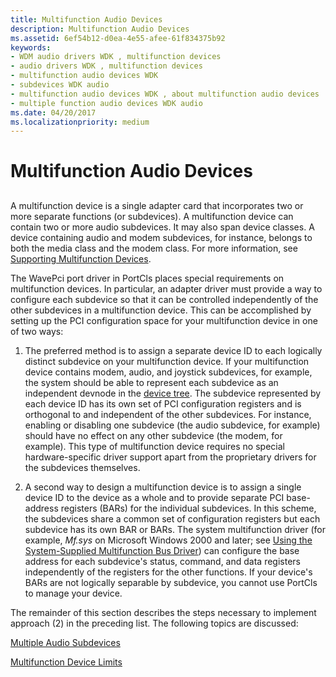 ```yaml
---
title: Multifunction Audio Devices
description: Multifunction Audio Devices
ms.assetid: 6ef54b12-d0ea-4e55-afee-61f834375b92
keywords:
- WDM audio drivers WDK , multifunction devices
- audio drivers WDK , multifunction devices
- multifunction audio devices WDK
- subdevices WDK audio
- multifunction audio devices WDK , about multifunction audio devices
- multiple function audio devices WDK audio
ms.date: 04/20/2017
ms.localizationpriority: medium
---
```


# Multifunction Audio Devices


## <span id="multifunction_audio_devices"></span><span id="MULTIFUNCTION_AUDIO_DEVICES"></span>


A multifunction device is a single adapter card that incorporates two or more separate functions (or subdevices). A multifunction device can contain two or more audio subdevices. It may also span device classes. A device containing audio and modem subdevices, for instance, belongs to both the media class and the modem class. For more information, see [Supporting Multifunction Devices](https://docs.microsoft.com/windows-hardware/drivers/multifunction/index).

The WavePci port driver in PortCls places special requirements on multifunction devices. In particular, an adapter driver must provide a way to configure each subdevice so that it can be controlled independently of the other subdevices in a multifunction device. This can be accomplished by setting up the PCI configuration space for your multifunction device in one of two ways:

1.  The preferred method is to assign a separate device ID to each logically distinct subdevice on your multifunction device. If your multifunction device contains modem, audio, and joystick subdevices, for example, the system should be able to represent each subdevice as an independent devnode in the [device tree](https://docs.microsoft.com/windows-hardware/drivers/kernel/device-tree). The subdevice represented by each device ID has its own set of PCI configuration registers and is orthogonal to and independent of the other subdevices. For instance, enabling or disabling one subdevice (the audio subdevice, for example) should have no effect on any other subdevice (the modem, for example). This type of multifunction device requires no special hardware-specific driver support apart from the proprietary drivers for the subdevices themselves.

2.  A second way to design a multifunction device is to assign a single device ID to the device as a whole and to provide separate PCI base-address registers (BARs) for the individual subdevices. In this scheme, the subdevices share a common set of configuration registers but each subdevice has its own BAR or BARs. The system multifunction driver (for example, *Mf.sys* on Microsoft Windows 2000 and later; see [Using the System-Supplied Multifunction Bus Driver](https://docs.microsoft.com/windows-hardware/drivers/multifunction/using-the-system-supplied-multifunction-bus-driver)) can configure the base address for each subdevice's status, command, and data registers independently of the registers for the other functions. If your device's BARs are not logically separable by subdevice, you cannot use PortCls to manage your device.

The remainder of this section describes the steps necessary to implement approach (2) in the preceding list. The following topics are discussed:

[Multiple Audio Subdevices](multiple-audio-subdevices.md)

[Multifunction Device Limits](multifunction-device-limits.md)

 

 





